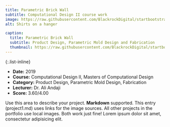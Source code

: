 ```yaml
---
title: Parametric Brick Wall
subtitle: Computational Design II course work
image: https://raw.githubusercontent.com/BlackrockDigital/startbootstrap-agency/master/src/assets/img/portfolio/01-full.jpg
alt: Shirts on a hanger

caption:
  title: Parametric Brick Wall
  subtitle: Product Design, Parametric Mold Design and Fabrication 
  thumbnail: https://raw.githubusercontent.com/BlackrockDigital/startbootstrap-agency/master/src/assets/img/portfolio/01-thumbnail.jpg
---
```

{:.list-inline}

- **Date:** 2019
- **Course:** Computational Design II, Masters of Computational Design
- **Category:** Product Design, Parametric Mold Design, Fabrication
- **Lecturer:** Dr. Ali Andaji
- **Score:** 3.60/4.00

Use this area to describe your project. **Markdown** supported. This entry (project1.md) uses links for the image sources. All other projects in the portfolio use local images. Both work just fine! Lorem ipsum dolor sit amet, consectetur adipisicing elit.

